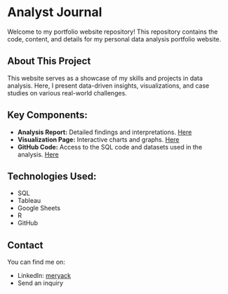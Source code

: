 
# Analyst Journal

Welcome to my portfolio website repository! This repository contains the code, content, and details for my personal data analysis portfolio website.

## About This Project

This website serves as a showcase of my skills and projects in data analysis. Here, I present data-driven insights, visualizations, and case studies on various real-world challenges.

## Key Components:

- **Analysis Report:** Detailed findings and interpretations. [Here](#)
- **Visualization Page:** Interactive charts and graphs. [Here](#)
- **GitHub Code:** Access to the SQL code and datasets used in the analysis. [Here](#)

## Technologies Used:

- SQL
- Tableau
- Google Sheets
- R
- GitHub

## Contact

You can find me on:
- LinkedIn: [meryack](https://linkedin.com/in/meryack)
- Send an inquiry
